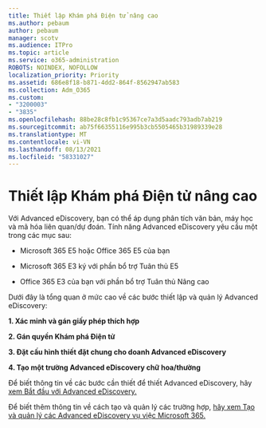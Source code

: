 ```yaml
---
title: Thiết lập Khám phá Điện tử nâng cao
ms.author: pebaum
author: pebaum
manager: scotv
ms.audience: ITPro
ms.topic: article
ms.service: o365-administration
ROBOTS: NOINDEX, NOFOLLOW
localization_priority: Priority
ms.assetid: 686e8f18-b871-4dd2-864f-8562947ab583
ms.collection: Adm_O365
ms.custom:
- "3200003"
- "3835"
ms.openlocfilehash: 88be28c8fb1c95367ce7a3d5aadc793adb7ab219
ms.sourcegitcommit: ab75f66355116e995b3cb5505465b31989339e28
ms.translationtype: MT
ms.contentlocale: vi-VN
ms.lasthandoff: 08/13/2021
ms.locfileid: "58331027"
---
```

# <a name="set-up-advanced-ediscovery"></a>Thiết lập Khám phá Điện tử nâng cao

Với Advanced eDiscovery, bạn có thể áp dụng phân tích văn bản, máy học và mã hóa liên quan/dự đoán. Tính năng Advanced eDiscovery yêu cầu một trong các mục sau:

- Microsoft 365 E5 hoặc Office 365 E5 của bạn

- Microsoft 365 E3 ký với phần bổ trợ Tuân thủ E5

- Office 365 E3 của bạn với phần bổ trợ Tuân thủ Nâng cao

Dưới đây là tổng quan ở mức cao về các bước thiết lập và quản lý Advanced eDiscovery:

**1. Xác minh và gán giấy phép thích hợp**

**2. Gán quyền Khám phá Điện tử**

**3. Đặt cấu hình thiết đặt chung cho doanh Advanced eDiscovery**

**4. Tạo một trường Advanced eDiscovery chữ hoa/thường**

Để biết thông tin về các bước cần thiết để thiết Advanced eDiscovery, hãy [xem Bắt đầu với Advanced eDiscovery.](https://docs.microsoft.com/microsoft-365/compliance/get-started-with-advanced-ediscovery)

Để biết thêm thông tin về cách tạo và quản lý các trường hợp, [hãy xem Tạo và quản lý các Advanced eDiscovery vụ việc Microsoft 365.](https://docs.microsoft.com/microsoft-365/compliance/create-and-manage-advanced-ediscoveryv2-case)